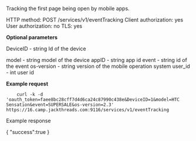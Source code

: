 Tracking the first page being open by mobile apps.

HTTP method: POST /services/v1/eventTracking
Client authorization: yes
User authorization: no
TLS: yes


**Optional parameters**

  DeviceID - string Id of the device

  model - string model of the device
  appID - string app id
  event - string id of the event
  os-version - string version of the mobile operation system
  user_id - int user id



**Example request**

        curl -k -d 'oauth_token=faee8bc28cff7d4d6ca24c87990c438e&DeviceID=1&model=HTC Sensation&event=SUPERSALE&os-version=2.3' https://16.camp.jackthreads.com:9116/services/v1/eventTracking

Example response
        
{
   "success":true
}